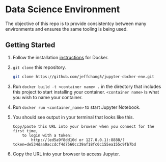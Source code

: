# Data Science Environment

The objective of this repo is to provide consistentcy between many environments and ensures the same tooling is being used.

## Getting Started

1. Follow the installation [instructions](https://www.docker.com/get-started) for Docker.

2. `git clone` this repository.

   ```bash
   git clone https://github.com/jeffchang5/jupyter-docker-env.git
   ```

3. Run `docker build -t <container name> .` in the directory that includes this project to start installing your container. `<container name>` is what you wish to name your container.

4. Run `docker run <container_name>` to start Jupyter Notebook.

5. You should see output in your terminal that looks like this.

   ```
   Copy/paste this URL into your browser when you connect for the first time,
       to login with a token:
           http://(ed5a9f8dd10d or 127.0.0.1):8888/?token=de534daa0accdcf4d7560cc39af18fc0c155ea155c9fb7bd
   
   ```

6. Copy the URL into your browser to access Jupyter.
